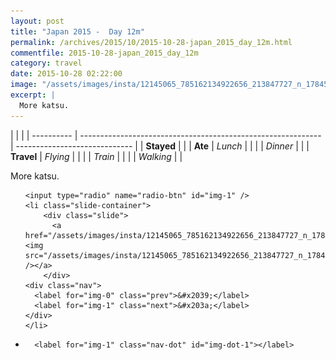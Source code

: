 ```yaml
---
layout: post
title: "Japan 2015 -  Day 12m"
permalink: /archives/2015/10/2015-10-28-japan_2015_day_12m.html
commentfile: 2015-10-28-japan_2015_day_12m
category: travel
date: 2015-10-28 02:22:00
image: "/assets/images/insta/12145065_785162134922656_213847727_n_17845029256047535.jpg"
excerpt: |
  More katsu.
---
```


|            |                                                              |
| ---------- | ------------------------------------------------------------ | ----------------------------- |
| **Stayed** |  |
| **Ate**    | _Lunch_                                                      |          |
|            | _Dinner_                                                     |          |
| **Travel** | _Flying_                                                     |          |
|            | _Train_                                                      |          |
|            | _Walking_                                                    |          |


More katsu.


<ul class="slides">

    <input type="radio" name="radio-btn" id="img-1" />
    <li class="slide-container">
        <div class="slide">
          <a href="/assets/images/insta/12145065_785162134922656_213847727_n_17845029256047535.jpg"><img src="/assets/images/insta/12145065_785162134922656_213847727_n_17845029256047535.jpg" /></a>
        </div>
    <div class="nav">
      <label for="img-0" class="prev">&#x2039;</label>
      <label for="img-1" class="next">&#x203a;</label>
    </div>
    </li>
			
<li class="nav-dots">

      <label for="img-1" class="nav-dot" id="img-dot-1"></label>

</li>
</ul>        
             

		